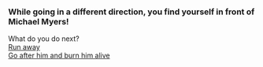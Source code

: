 ### While going in a different direction, you find yourself in front of Michael Myers!  

What do you do next?  
[Run away](../short/run.md)  
[Go after him and burn him alive](../short/burn.md)  
 